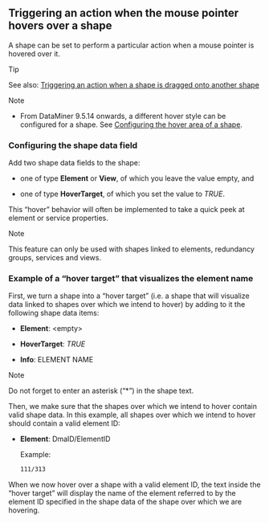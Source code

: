 ## Triggering an action when the mouse pointer hovers over a shape

A shape can be set to perform a particular action when a mouse pointer is hovered over it.

> [!TIP]
> See also:
> [Triggering an action when a shape is dragged onto another shape](Triggering_an_action_when_a_shape_is_dragged_onto_another_shape.md)

> [!NOTE]
> - From DataMiner 9.5.14 onwards, a different hover style can be configured for a shape. See [Configuring the hover area of a shape](Configuring_the_hover_area_of_a_shape.md).

### Configuring the shape data field

Add two shape data fields to the shape:

- one of type **Element** or **View**, of which you leave the value empty, and

- one of type **HoverTarget**, of which you set the value to *TRUE*.

This “hover” behavior will often be implemented to take a quick peek at element or service properties.

> [!NOTE]
> This feature can only be used with shapes linked to elements, redundancy groups, services and views.

### Example of a “hover target” that visualizes the element name

First, we turn a shape into a “hover target” (i.e. a shape that will visualize data linked to shapes over which we intend to hover) by adding to it the following shape data items:

- **Element**: \<empty>

- **HoverTarget**: *TRUE*

- **Info**: ELEMENT NAME

> [!NOTE]
> Do not forget to enter an asterisk (“\*”) in the shape text.

Then, we make sure that the shapes over which we intend to hover contain valid shape data. In this example, all shapes over which we intend to hover should contain a valid element ID:

- **Element**: DmaID/ElementID

    Example:

    ```txt
    111/313
    ```

When we now hover over a shape with a valid element ID, the text inside the “hover target” will display the name of the element referred to by the element ID specified in the shape data of the shape over which we are hovering.
